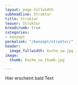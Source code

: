```yaml
---
layout: page-fullwidth
subheadline: Struktur
title: Struktur
teaser: Struktur
breadcrumb: true
categories:
- konzept
permalink: "/konzept/struktur/"
header:
  image_fullwidth: Kuche_sw.jpg
image:
  thumb: Kuche_sw_thumb.jpg

---
```

Hier erscheint bald Text 
